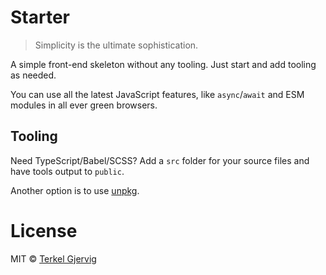 # Starter
> Simplicity is the ultimate sophistication.

A simple front-end skeleton without any tooling. Just start and add tooling as needed.

You can use all the latest JavaScript features, like `async`/`await` and ESM modules in all ever green browsers.


## Tooling

Need TypeScript/Babel/SCSS? Add a `src` folder for your source files and have tools output to `public`.

Another option is to use [unpkg](http://unpkg.com). 


# License

MIT © [Terkel Gjervig](https://terkel.com)